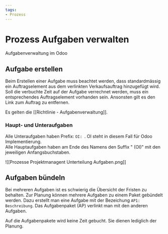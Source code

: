 ```yaml
---
tags:
- Prozess
---
```

# Prozess Aufgaben verwalten
Aufgabenverwaltung im Odoo

## Aufgabe erstellen

Beim Erstellen einer Aufgabe muss beachtet werden, dass standardmässig ein Auftragselement aus dem verlinkten Verkaufsauftrag hinzugefügt wird. Soll die verbuchte Zeit auf der Aufgabe verrechnet werden, muss ein entsprechendes Auftragselement vorhanden sein. Ansonsten gilt es den Link zum Auftrag zu entfernen.

Es gelten die [[Richtlinie - Aufgabenverwaltung]].

### Haupt- und Unteraufgaben

Alle Unteraufgaben haben Prefix: `OI: `. OI steht in diesem Fall für Odoo Implementierung.  
Alle Hauptaufgaben haben am Ende des Namens den Suffix " (OI)" mit den jeweiligen Anfangsbuchstaben.

![[Prozesse Projektmanagent Unterteilung Aufgaben.png]]

## Aufgaben bündeln

Bei mehreren Aufgaben ist es schwierig die Übersicht der Fristen zu behalten. Zur Planung können mehrere Aufgaben zu einem Paket gebündelt werden. Dazu erstellt man eine Aufgabe mit der Bezeichung `AP1: Beschreibung`. Das Aufgabenpaket (AP) verlinkt man mit den anderen Aufgaben.

Auf die Aufgabenpakete wird keine Zeit gebucht. Sie dienen lediglich der Planung.